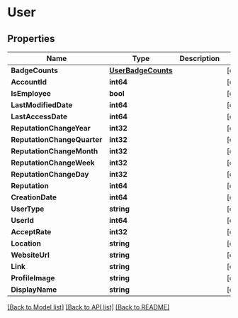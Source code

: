 # User

## Properties
Name | Type | Description | Notes
------------ | ------------- | ------------- | -------------
**BadgeCounts** | [**UserBadgeCounts**](UserBadgeCounts.md) |  | [optional] 
**AccountId** | **int64** |  | [optional] 
**IsEmployee** | **bool** |  | [optional] 
**LastModifiedDate** | **int64** |  | [optional] 
**LastAccessDate** | **int64** |  | [optional] 
**ReputationChangeYear** | **int32** |  | [optional] 
**ReputationChangeQuarter** | **int32** |  | [optional] 
**ReputationChangeMonth** | **int32** |  | [optional] 
**ReputationChangeWeek** | **int32** |  | [optional] 
**ReputationChangeDay** | **int32** |  | [optional] 
**Reputation** | **int64** |  | [optional] 
**CreationDate** | **int64** |  | [optional] 
**UserType** | **string** |  | [optional] 
**UserId** | **int64** |  | [optional] 
**AcceptRate** | **int32** |  | [optional] 
**Location** | **string** |  | [optional] 
**WebsiteUrl** | **string** |  | [optional] 
**Link** | **string** |  | [optional] 
**ProfileImage** | **string** |  | [optional] 
**DisplayName** | **string** |  | [optional] 

[[Back to Model list]](../README.md#documentation-for-models) [[Back to API list]](../README.md#documentation-for-api-endpoints) [[Back to README]](../README.md)


